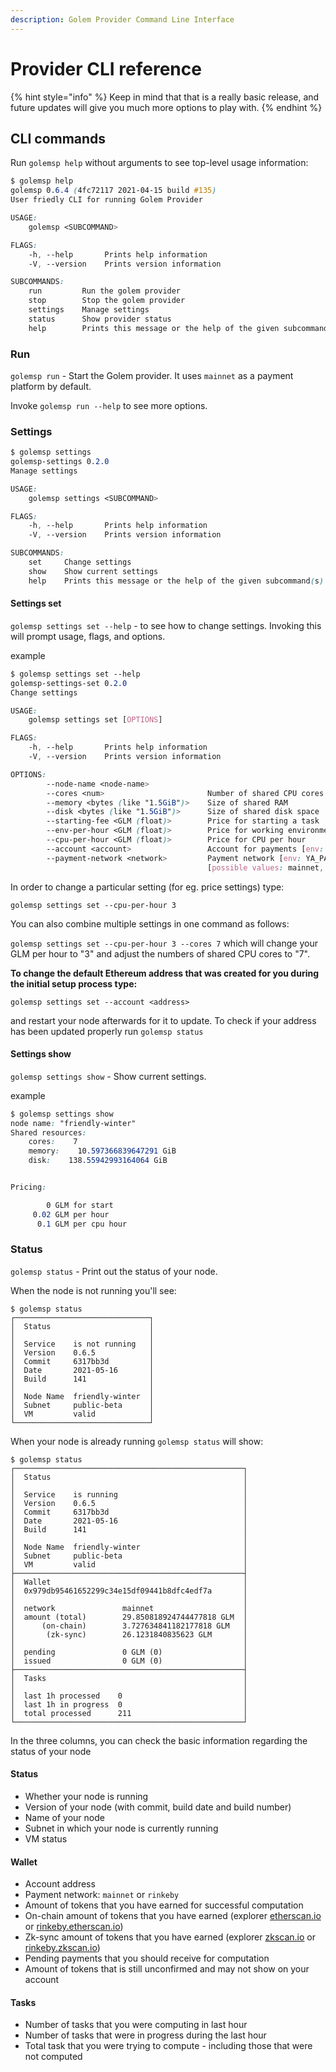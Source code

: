 ```yaml
---
description: Golem Provider Command Line Interface
---
```


# Provider CLI reference

{% hint style="info" %}
Keep in mind that that is a really basic release, and future updates will give you much more options to play with.
{% endhint %}

## CLI commands

Run `golemsp help` without arguments to see top-level usage information:

```css
$ golemsp help
golemsp 0.6.4 (4fc72117 2021-04-15 build #135)
User friedly CLI for running Golem Provider

USAGE:
    golemsp <SUBCOMMAND>

FLAGS:
    -h, --help       Prints help information
    -V, --version    Prints version information

SUBCOMMANDS:
    run         Run the golem provider
    stop        Stop the golem provider
    settings    Manage settings
    status      Show provider status
    help        Prints this message or the help of the given subcommand(s)
```

### Run

`golemsp run` - Start the Golem provider. It uses `mainnet` as a payment platform by default.

Invoke `golemsp run --help` to see more options.

### Settings

```css
$ golemsp settings
golemsp-settings 0.2.0
Manage settings

USAGE:
    golemsp settings <SUBCOMMAND>

FLAGS:
    -h, --help       Prints help information
    -V, --version    Prints version information

SUBCOMMANDS:
    set     Change settings
    show    Show current settings
    help    Prints this message or the help of the given subcommand(s)
```

#### Settings set

`golemsp settings set --help` - to see how to change settings. Invoking this will prompt usage, flags, and options.

example

```css
$ golemsp settings set --help
golemsp-settings-set 0.2.0
Change settings

USAGE:
    golemsp settings set [OPTIONS]

FLAGS:
    -h, --help       Prints help information
    -V, --version    Prints version information

OPTIONS:
        --node-name <node-name>             
        --cores <num>                       Number of shared CPU cores
        --memory <bytes (like "1.5GiB")>    Size of shared RAM
        --disk <bytes (like "1.5GiB")>      Size of shared disk space
        --starting-fee <GLM (float)>        Price for starting a task
        --env-per-hour <GLM (float)>        Price for working environment per hour
        --cpu-per-hour <GLM (float)>        Price for CPU per hour
        --account <account>                 Account for payments [env: YA_ACCOUNT=]
        --payment-network <network>         Payment network [env: YA_PAYMENT_NETWORK=]  [default: mainnet]
                                            [possible values: mainnet, rinkeby]
```

In order to change a particular setting \(for eg. price settings\) type:

`golemsp settings set --cpu-per-hour 3`

You can also combine multiple settings in one command as follows:

`golemsp settings set --cpu-per-hour 3 --cores 7` which will change your GLM per hour to "3" and adjust the numbers of shared CPU cores to "7".

**To change the default Ethereum address that was created for you during the initial setup process type:**

`golemsp settings set --account <address>`

and restart your node afterwards for it to update. To check if your address has been updated properly run `golemsp status`

#### Settings show

`golemsp settings show` - Show current settings.

example

```css
$ golemsp settings show
node name: "friendly-winter"
Shared resources:
    cores:    7
    memory:    10.597366839647291 GiB
    disk:    138.55942993164064 GiB


Pricing:

        0 GLM for start
     0.02 GLM per hour
      0.1 GLM per cpu hour
```

### Status

`golemsp status` - Print out the status of your node.

When the node is not running you'll see:

```text
$ golemsp status
┌──────────────────────────────┐
│  Status                      │
│                              │
│  Service    is not running   │
│  Version    0.6.5            │
│  Commit     6317bb3d         │
│  Date       2021-05-16       │
│  Build      141              │
│                              │
│  Node Name  friendly-winter  │
│  Subnet     public-beta      │
│  VM         valid            │
└──────────────────────────────┘
```

When your node is already running `golemsp status` will show:

```text
$ golemsp status
┌───────────────────────────────────────────────────┐
│  Status                                           │
│                                                   │
│  Service    is running                            │
│  Version    0.6.5                                 │
│  Commit     6317bb3d                              │
│  Date       2021-05-16                            │
│  Build      141                                   │
│                                                   │
│  Node Name  friendly-winter                       │
│  Subnet     public-beta                           │
│  VM         valid                                 │
├───────────────────────────────────────────────────┤
│  Wallet                                           │
│  0x979db95461652299c34e15df09441b8dfc4edf7a       │
│                                                   │
│  network               mainnet                    │
│  amount (total)        29.850818924744477818 GLM  │
│      (on-chain)        3.727634841182177818 GLM   │
│       (zk-sync)        26.1231840835623 GLM       │
│                                                   │
│  pending               0 GLM (0)                  │
│  issued                0 GLM (0)                  │
├───────────────────────────────────────────────────┤
│  Tasks                                            │
│                                                   │
│  last 1h processed    0                           │
│  last 1h in progress  0                           │
│  total processed      211                         │
└───────────────────────────────────────────────────┘
```

In the three columns, you can check the basic information regarding the status of your node

#### Status

* Whether your node is running
* Version of your node \(with commit, build date and build number\)
* Name of your node
* Subnet in which your node is currently running
* VM status

#### Wallet

* Account address
* Payment network: `mainnet` or `rinkeby`
* Amount of tokens that you have earned for successful computation
* On-chain amount of tokens that you have earned \(explorer [etherscan.io](https://etherscan.io/) or [rinkeby.etherscan.io](https://rinkeby.etherscan.io/)\)
* Zk-sync amount of tokens that you have earned \(explorer [zkscan.io](https://zkscan.io) or [rinkeby.zkscan.io](https://rinkeby.zkscan.io/)\)
* Pending payments that you should receive for computation
* Amount of tokens that is still unconfirmed and may not show on your account 

#### Tasks

* Number of tasks that you were computing in last hour
* Number of tasks that were in progress during the last hour
* Total task that you were trying to compute - including those that were not computed

